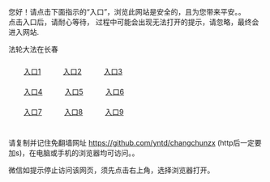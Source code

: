您好！请点击下面指示的“入口”，浏览此网站是安全的，且为您带来平安。。 <br/>
点击入口后，请耐心等待， 过程中可能会出现无法打开的提示，请忽略，最终会进入网站. </br>

法轮大法在长春<br/>
<div style="padding:10px"><a style="margin:20px" target="_blank" href="https://d85xm6axvomf3.cloudfront.net/2Qpsp?zgocgfv" id="ccLink1" rel="nofollow">入口1</a> <a target="_blank" style="margin:20px" href="https://d2jajgq5i1fo03.cloudfront.net/2Qpsp?zdxnq" id="ccLink2" rel="nofollow">入口2</a> <a style="margin:20px" target="_blank" href="https://d33v461gpb4hv8.cloudfront.net/2Qpsp?rpyilokl" id="ccLink3" rel="nofollow">入口3</a></div>

<div style="padding:10px" ><a style="margin:20px" target="_blank" href="https://d85xm6axvomf3.cloudfront.net/2Qpsp?zgocgfv" id="ccLink4" rel="nofollow">入口4</a> <a style="margin:20px" href="https://d2jajgq5i1fo03.cloudfront.net/2Qpsp?zdxnq" target="_blank" id="ccLink5" rel="nofollow">入口5</a> <a style="margin:20px" href="https://d33v461gpb4hv8.cloudfront.net/2Qpsp?rpyilokl" target="_blank" id="ccLink6" rel="nofollow">入口6</a></div>

<div style="padding:10px"><a style="margin:20px" target="_blank" href="https://d85xm6axvomf3.cloudfront.net/2Qpsp?zgocgfv" id="ccLink7" rel="nofollow">入口7</a> <a style="margin:20px" href="https://d2jajgq5i1fo03.cloudfront.net/2Qpsp?zdxnq" target="_blank" id="ccLink8" rel="nofollow">入口8</a> <a style="margin:20px" target="_blank" href="https://d33v461gpb4hv8.cloudfront.net/2Qpsp?rpyilokl" id="ccLink9" rel="nofollow">入口9</a></div>

<br/>



请复制并记住免翻墙网址 https://github.com/yntd/changchunzx (http后一定要加s)，在电脑或手机的浏览器均可访问。。<br/>

微信如提示停止访问该网页，须先点击右上角，选择浏览器打开。
